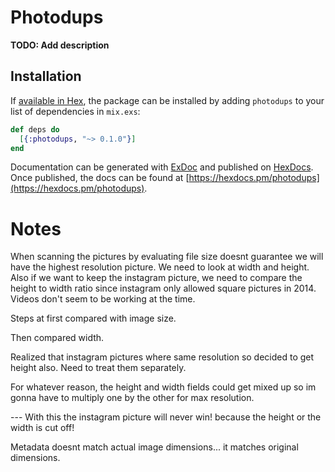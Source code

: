 # Photodups

**TODO: Add description**

## Installation

If [available in Hex](https://hex.pm/docs/publish), the package can be installed
by adding `photodups` to your list of dependencies in `mix.exs`:

```elixir
def deps do
  [{:photodups, "~> 0.1.0"}]
end
```

Documentation can be generated with [ExDoc](https://github.com/elixir-lang/ex_doc)
and published on [HexDocs](https://hexdocs.pm). Once published, the docs can
be found at [https://hexdocs.pm/photodups](https://hexdocs.pm/photodups).

# Notes

When scanning the pictures by evaluating file size doesnt guarantee we will
have the highest resolution picture. We need to look at width and height.
Also if we want to keep the instagram picture, we need to compare the height to
width ratio since instagram only allowed square pictures in 2014. Videos don't
seem to be working at the time.


Steps at first compared with image size.

Then compared width.

Realized that instagram pictures where same resolution so decided to get height also.
Need to treat them separately.

For whatever reason, the height and width fields could get mixed up so im gonna
have to multiply one by the other for max resolution.

 --- With this the instagram picture will never win! because the height or the width
 is cut off!

 Metadata doesnt match actual image dimensions... it matches original dimensions.
